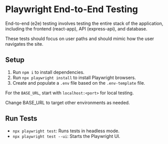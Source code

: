 # Playwright End-to-End Testing

End-to-end (e2e) testing involves testing the entire stack of the application, including the frontend (react-app), API (express-api), and database.

These tests should focus on user paths and should mimic how the user navigates the site.

## Setup

1. Run `npm i` to install dependencies.
2. Run `npx playwright install` to install Playwright browsers.
3. Create and populate a `.env` file based on the `.env-template` file.

For the `BASE_URL`, start with `localhost:<port>` for local testing.

Change BASE_URL to target other environments as needed.

## Run Tests

- `npx playwright test`: Runs tests in headless mode.
- `npx playwright test --ui`: Starts the Playwright UI.
